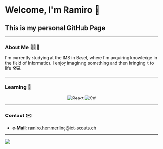 # Welcome, I'm Ramiro 👋
## This is my personal GitHub Page

---

### About Me 👨🏻‍💻

I'm currently studying at the IMS in Basel, where I'm acquiring knowledge in the field of Informatics. I enjoy imagining something and then bringing it to life 🛠️💻

---

### Learning 🧠

<p align="center">
  <img src="https://skillicons.dev/icons?i=react" alt="React" /> 
  <img src="https://skillicons.dev/icons?i=cs" alt="C#" />
</p>

---

### Contact ✉️

- **e-Mail**: [ramiro.hemmerling@ict-scouts.ch](mailto:ramiro.hemmerling@ict-scouts.ch)

---

[![](https://visitcount.itsvg.in/api?id=RAMIROexe&label=Profile%20Views&color=12&icon=0&pretty=true)](https://visitcount.itsvg.in)
